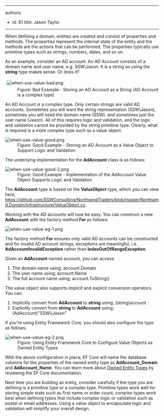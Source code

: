

---
authors:
  - id: 81
    title: Jason Taylor
---




<span class='intro'> <p class="ssw15-rteElement-P">When defining a domain, entities are created and consist of properties and methods. The properties represent the internal state of the entity and the methods are the actions that can be performed. The properties typically use primitive types such as strings, numbers, dates, and so on.​​<br></p> </span>

<p>As an example, consider an AD account. An AD Account consists of a domain name and user name, e.g. SSW\Jason. It is a string so using the 
   <strong>string</strong> type makes sense. Or does it?</p><dl class="badImage"><dt>
      <img src="/PublishingImages/when-use-value-bad.png" alt="when-use-value-bad.png" style="margin&#58;5px;" />
   </dt><dd>Figure&#58; Bad Example - Storing an AD Account as a String (AD Account is a complex type)</dd></dl><p>An AD Account is a complex type. Only certain strings are valid AD accounts. Sometimes you will want the string representation (SSW\Jason), sometimes you will need the domain name (SSW), and sometimes just the user name (Jason). All of this requires logic and validation, and the logic and validation cannot be provided by the string primitive type. Clearly, what is required is a more complex type such as a value object.</p><dl class="goodImage"><dt><img src="/PublishingImages/when-use-value-good.png" alt="when-use-value-good.png" />​<br></dt><dd>Figure&#58; Good Example - Storing an AD Account as a Value Object to Support Logic and Validation</dd></dl><p>The underlying implementation for the 
   <strong>AdAccount</strong> class is as follows&#58;</p><dl class="goodImage"><dt>
      <img src="/PublishingImages/when-use-value-good-2.png" alt="when-use-value-good-2.png" />
   </dt><dd>Figure&#58; Good Example - Implementation of the AdAccount Value Object Supports Logic and Validation</dd></dl><p>The 
   <strong>AdAccount</strong> type is based on the 
   <strong>ValueObject</strong> type, which you can view here; 
   <a href="https&#58;//github.com/SSWConsulting/NorthwindTraders/blob/master/Northwind.Domain/Infrastructure/ValueObject.cs">https&#58;//github.com/SSWConsulting/NorthwindTraders/blob/master/Northwind.Domain/Infrastructure/ValueObject.cs</a>. </p><p>Working with the AD accounts will now be easy. You can construct a new 
   <strong>AdAccount</strong> with the factory method 
   <strong>For </strong>as follows&#58;</p><dl class="image"><dt>
      <img src="/PublishingImages/when-use-value-eg-1.png" alt="when-use-value-eg-1.png" />
   </dt></dl><p>The factory method 
   <strong>For</strong> ensures only valid AD accounts can be constructed and for invalid AD account strings, exceptions are meaningful, i.e. 
   <strong>AdAccountInvalidException</strong> rather than 
   <strong>IndexOutOfRangeException</strong>.</p><p>Given an 
   <strong>AdAccount</strong> named account, you can access&#58;</p><ol><li>The domain name using; account.Domain</li><li>The user name using; account.Name</li><li>The full account name using; account.ToString()</li></ol><p>The value object also supports implicit and explicit conversion operators. You can&#58;<br></p><ol><li>Implicitly convert from 
      <strong>AdAccount</strong> to 
      <strong>string</strong> using; (string)account</li><li>Explicitly convert from 
      <strong>string </strong>to 
      <strong>AdAccount</strong> using; (AdAccount)&quot;SSW\\Jason&quot;</li></ol><p>If you're using Entity Framework Core, you should also configure the type as follows&#58;</p><dl class="image"><dt>
      <img src="/PublishingImages/when-use-value-eg-2.png" alt="when-use-value-eg-2.png" />
   </dt><dd>Figure&#58; Using Entity Framework Core to Configure Value Objects as Owned Entity Types</dd></dl><p>​With the above configuration in place, EF Core will name the database columns for the properties of the owned entity type as 
   <strong>AdAccount_Domain</strong> and 
   <strong>AdAccount_Name</strong>. You can learn more about 
   <a href="https&#58;//docs.microsoft.com/en-us/ef/core/modeling/owned-entities">Owned Entity Types</a> by reviewing the EF Core documentation.​<br></p><p>Next time you are building an entity, consider carefully if the type you are defining is a primitive type or a complex type. Primitive types work well for storing simple state such as first name or order count, complex types work best when defining types that include complex logic or validation such as postal or email addresses. Using a value object to encapsulate logic and validation will simplify your overall design.<br></p> 
<br>



